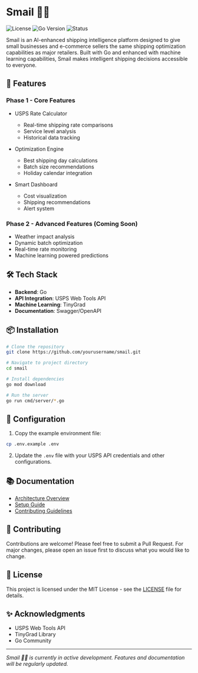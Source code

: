 # Smail 🐌📮

![License](https://img.shields.io/badge/license-MIT-blue.svg)
![Go Version](https://img.shields.io/badge/go-1.21+-00ADD8.svg)
![Status](https://img.shields.io/badge/status-in%20development-yellow.svg)

Smail is an AI-enhanced shipping intelligence platform designed to give small businesses and e-commerce sellers the same shipping optimization capabilities as major retailers. Built with Go and enhanced with machine learning capabilities, Smail makes intelligent shipping decisions accessible to everyone.

## 🚀 Features

### Phase 1 - Core Features
- USPS Rate Calculator
  - Real-time shipping rate comparisons
  - Service level analysis
  - Historical data tracking

- Optimization Engine
  - Best shipping day calculations
  - Batch size recommendations
  - Holiday calendar integration

- Smart Dashboard
  - Cost visualization
  - Shipping recommendations
  - Alert system

### Phase 2 - Advanced Features (Coming Soon)
- Weather impact analysis
- Dynamic batch optimization
- Real-time rate monitoring
- Machine learning powered predictions

## 🛠 Tech Stack

- **Backend**: Go
- **API Integration**: USPS Web Tools API
- **Machine Learning**: TinyGrad
- **Documentation**: Swagger/OpenAPI

## 📦 Installation

```bash
# Clone the repository
git clone https://github.com/yourusername/smail.git

# Navigate to project directory
cd smail

# Install dependencies
go mod download

# Run the server
go run cmd/server/*.go
```

## 🔧 Configuration

1. Copy the example environment file:
```bash
cp .env.example .env
```

2. Update the `.env` file with your USPS API credentials and other configurations.

## 📚 Documentation

- [Architecture Overview](docs/architecture.md)
- [Setup Guide](docs/setup.md)
- [Contributing Guidelines](docs/contributing.md)

## 🤝 Contributing

Contributions are welcome! Please feel free to submit a Pull Request. For major changes, please open an issue first to discuss what you would like to change.

## 📄 License

This project is licensed under the MIT License - see the [LICENSE](LICENSE) file for details.

## ✨ Acknowledgments

- USPS Web Tools API
- TinyGrad Library
- Go Community

---
*Smail 🐌📮 is currently in active development. Features and documentation will be regularly updated.*
